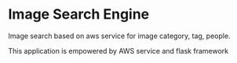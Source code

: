 # Image Search Engine

Image search based on aws service for image category, tag, people.

This application is empowered by AWS service and flask framework
